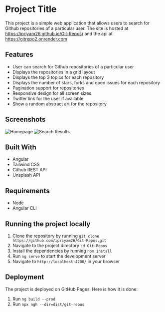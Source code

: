 # Project Title

This project is a simple web application that allows users to search for Github repositories of a particular user.
The site is hosted at https://ipriyam26.github.io/Git-Repos/ and the api at https://gitrepo2.onrender.com

## Features

- User can search for Github repositories of a particular user
- Displays the repositories in a grid layout
- Displays the top 3 topics for each repository
- Displays the number of stars, forks and open issues for each repository
- Pagination support for repositories
- Responsive design for all screen sizes
- Twitter link for the user if available
- Show a random abstract art for the repository

## Screenshots

![Homepage](image_url)
![Search Results](image_url)

## Built With

- Angular
- Tailwind CSS
- Github REST API
- Unsplash API

## Requirements

- Node
- Angular CLI


## Running the project locally

1. Clone the repository by running `git clone https://github.com/ipriyam26/Git-Repos.git`
2. Navigate to the project directory `cd Git-Repos`
3. Install the dependencies by running `npm install`
5. Run `ng serve` to start the development server
6. Navigate to `http://localhost:4200/` in your browser

## Deployment

The project is deployed on GitHub Pages. Here is how it is done:

1. Run `ng build --prod`
2. Run `npx ngh --dir=dist/git-repos`

